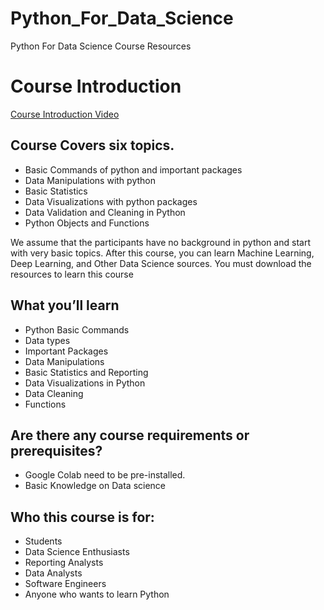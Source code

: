 # Python_For_Data_Science
Python For Data Science Course Resources 

# Course Introduction 
[Course Introduction Video](https://youtu.be/NF1gIjlJprA)

## Course Covers six topics.
* Basic Commands of python and important packages
* Data Manipulations with python
* Basic Statistics
* Data Visualizations with python packages
* Data Validation and Cleaning in Python
* Python Objects and Functions


We assume that the participants have no background in python and start with very basic topics. After this course, you can learn Machine Learning, Deep Learning, and Other Data Science sources. You must download the resources to learn this course


## What you’ll learn
* Python Basic Commands
* Data types
* Important Packages
* Data Manipulations
* Basic Statistics and Reporting
* Data Visualizations in Python
* Data Cleaning
* Functions

## Are there any course requirements or prerequisites?
* Google Colab need to be pre-installed.
* Basic Knowledge on Data science

## Who this course is for:
* Students
* Data Science Enthusiasts
* Reporting Analysts
* Data Analysts
* Software Engineers
* Anyone who wants to learn Python
